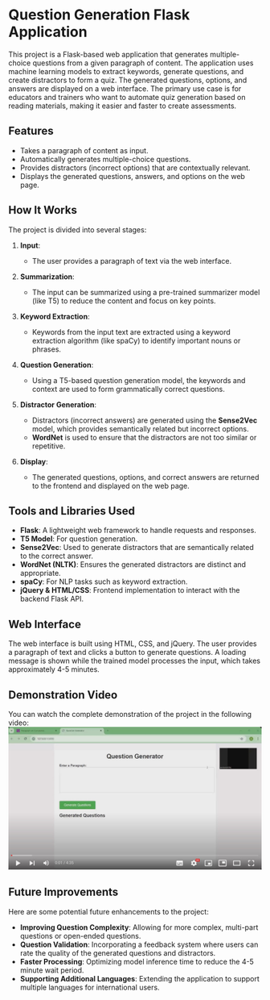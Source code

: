 # Question Generation Flask Application

This project is a Flask-based web application that generates multiple-choice questions from a given paragraph of content. The application uses machine learning models to extract keywords, generate questions, and create distractors to form a quiz. The generated questions, options, and answers are displayed on a web interface.
The primary use case is for educators and trainers who want to automate quiz generation based on reading materials, making it easier and faster to create assessments.

## Features
- Takes a paragraph of content as input.
- Automatically generates multiple-choice questions.
- Provides distractors (incorrect options) that are contextually relevant.
- Displays the generated questions, answers, and options on the web page.

## How It Works
The project is divided into several stages:

1. **Input**: 
    - The user provides a paragraph of text via the web interface.
   
2. **Summarization**:
    - The input can be summarized using a pre-trained summarizer model (like T5) to reduce the content and focus on key points.
   
3. **Keyword Extraction**:
    - Keywords from the input text are extracted using a keyword extraction algorithm (like spaCy) to identify important nouns or phrases.

4. **Question Generation**:
    - Using a T5-based question generation model, the keywords and context are used to form grammatically correct questions.

5. **Distractor Generation**:
    - Distractors (incorrect answers) are generated using the **Sense2Vec** model, which provides semantically related but incorrect options.
    - **WordNet** is used to ensure that the distractors are not too similar or repetitive.
    
6. **Display**:
    - The generated questions, options, and correct answers are returned to the frontend and displayed on the web page.

## Tools and Libraries Used
- **Flask**: A lightweight web framework to handle requests and responses.
- **T5 Model**: For question generation.
- **Sense2Vec**: Used to generate distractors that are semantically related to the correct answer.
- **WordNet (NLTK)**: Ensures the generated distractors are distinct and appropriate.
- **spaCy**: For NLP tasks such as keyword extraction.
- **jQuery & HTML/CSS**: Frontend implementation to interact with the backend Flask API.

## Web Interface
The web interface is built using HTML, CSS, and jQuery. The user provides a paragraph of text and clicks a button to generate questions. A loading message is shown while the trained model processes the input, which takes approximately 4-5 minutes.

## Demonstration Video
You can watch the complete demonstration of the project in the following video:
[![Watch the video](Quiz_Generator_Application_Interface.jpg)](https://youtu.be/rRn4z0iabTE)


## Future Improvements
Here are some potential future enhancements to the project:
- **Improving Question Complexity**: Allowing for more complex, multi-part questions or open-ended questions.
- **Question Validation**: Incorporating a feedback system where users can rate the quality of the generated questions and distractors.
- **Faster Processing**: Optimizing model inference time to reduce the 4-5 minute wait period.
- **Supporting Additional Languages**: Extending the application to support multiple languages for international users.



